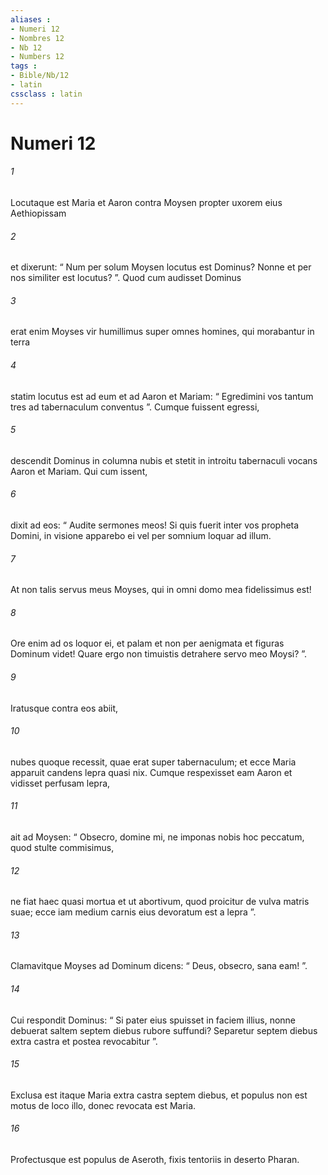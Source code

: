```yaml
---
aliases : 
- Numeri 12
- Nombres 12
- Nb 12
- Numbers 12
tags : 
- Bible/Nb/12
- latin
cssclass : latin
---
```


# Numeri 12

###### 1
Locutaque est Maria et Aaron contra Moysen propter uxorem eius Aethiopissam 
###### 2
et dixerunt: “ Num per solum Moysen locutus est Dominus? Nonne et per nos similiter est locutus? ”. Quod cum audisset Dominus 
###### 3
erat enim Moyses vir humillimus super omnes homines, qui morabantur in terra  
###### 4
statim locutus est ad eum et ad Aaron et Mariam: “ Egredimini vos tantum tres ad tabernaculum conventus ”. Cumque fuissent egressi, 
###### 5
descendit Dominus in columna nubis et stetit in introitu tabernaculi vocans Aaron et Mariam. Qui cum issent, 
###### 6
dixit ad eos: “ Audite sermones meos! Si quis fuerit inter vos propheta Domini, in visione apparebo ei vel per somnium loquar ad illum.
###### 7
At non talis servus meus Moyses, qui in omni domo mea fidelissimus est!
###### 8
Ore enim ad os loquor ei, et palam et non per aenigmata et figuras Dominum videt! Quare ergo non timuistis detrahere servo meo Moysi? ”.
###### 9
Iratusque contra eos abiit, 
###### 10
nubes quoque recessit, quae erat super tabernaculum; et ecce Maria apparuit candens lepra quasi nix. Cumque respexisset eam Aaron et vidisset perfusam lepra, 
###### 11
ait ad Moysen: “ Obsecro, domine mi, ne imponas nobis hoc peccatum, quod stulte commisimus, 
###### 12
ne fiat haec quasi mortua et ut abortivum, quod proicitur de vulva matris suae; ecce iam medium carnis eius devoratum est a lepra ”. 
###### 13
Clamavitque Moyses ad Dominum dicens: “ Deus, obsecro, sana eam! ”. 
###### 14
Cui respondit Dominus: “ Si pater eius spuisset in faciem illius, nonne debuerat saltem septem diebus rubore suffundi? Separetur septem diebus extra castra et postea revocabitur ”. 
###### 15
Exclusa est itaque Maria extra castra septem diebus, et populus non est motus de loco illo, donec revocata est Maria.
###### 16
Profectusque est populus de Aseroth, fixis tentoriis in deserto Pharan.
